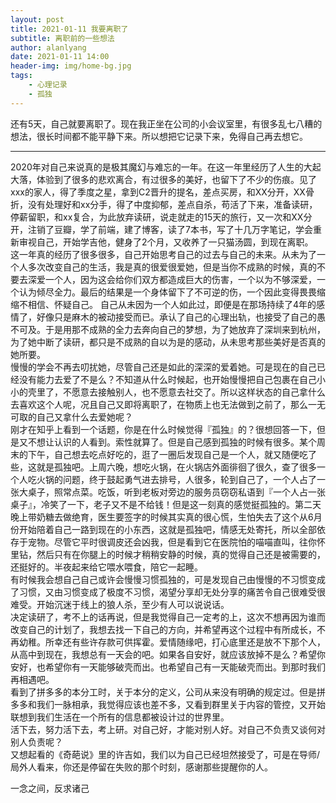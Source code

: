 ```yaml
---
layout: post
title: 2021-01-11 我要离职了
subtitle: 离职前的一些想法
author: alanlyang
date: 2021-01-11 14:00
header-img: img/home-bg.jpg
tags:
    - 心理记录
    - 孤独
---
```


还有5天，自己就要离职了。现在我正坐在公司的小会议室里，有很多乱七八糟的想法，很长时间都不能平静下来。所以想把它记录下来，免得自己再去想它。   
******  
2020年对自己来说真的是极其魔幻与难忘的一年。在这一年里经历了人生的大起大落，体验到了很多的悲欢离合，有过很多的美好，也留下了不少的伤痕。见了xxx的家人，得了季度之星，拿到C2晋升的提名，差点买房，和XX分开，XX骨折，没有处理好和xx分手，得了中度抑郁，差点自杀，苟活了下来，准备读研，停薪留职，和xx复合，为此放弃读研，说走就走的15天的旅行，又一次和XX分开，注销了豆瓣，学了前端，建了博客，读了7本书，写了十几万字笔记，学会重新审视自己，开始学吉他，健身了2个月，又收养了一只猫汤圆，到现在离职。   
这一年真的经历了很多很多，自己开始思考自己的过去与自己的未来。从未为了一个人多次改变自己的生活，我是真的很爱很爱她，但是当你不成熟的时候，真的不要去深爱一个人，因为这会给你们双方都造成巨大的伤害，一个以为不够深爱，一个认为倾尽全力。最后的结果是一个身体留下了不可逆的伤，一个因此变得畏畏缩缩不相信、怀疑自己。
自己从未因为一个人如此过，即便是在那场持续了4年的感情了，好像只是麻木的被动接受而已。承认了自己的心理出轨，也接受了自己的愚不可及。于是用那不成熟的全力去奔向自己的梦想，为了她放弃了深圳来到杭州，为了她中断了读研，都只是不成熟的自以为是的感动，从未思考那些美好是否真的她所要。  
慢慢的学会不再去叨扰她，尽管自己还是如此的深深的爱着她。可是现在的自己已经没有能力去爱了不是么？不知道从什么时候起，也开始慢慢把自己包裹在自己小小的壳里了，不愿意去接触别人，也不愿意去社交了。所以这样状态的自己拿什么去喜欢这个人呢，况且自己又即将离职了，在物质上也无法做到之前了，那么一无可取的自己又拿什么去爱她呢？   
刚才在知乎上看到一个话题，你是在什么时候觉得『孤独』的？很想回答一下，但是又不想让认识的人看到。索性就算了。但是自己感到孤独的时候有很多。某个周末的下午，自己想去吃点好吃的，逛了一圈后发现自己是一个人，就又随便吃了些，这就是孤独吧。上周六晚，想吃火锅，在火锅店外面徘徊了很久，查了很多一个人吃火锅的问题，终于鼓起勇气进去排号，人很多，轮到自己了，一个人占了一张大桌子，照常点菜。吃饭，听到老板对旁边的服务员窃窃私语到『一个人占一张桌子』，冷笑了一下，老子又不是不给钱！但是这一刻真的感觉挺孤独的。第二天晚上带奶糖去做绝育，医生要签字的时候其实真的很心慌，生怕失去了这个从6月份开始陪着自己一路到现在的小东西，这就是孤独吧，情感无处寄托，所以全部依存于宠物。尽管它平时很调皮还会凶我，但是看到它在医院怕的喵喵直叫，往你怀里钻，然后只有在你腿上的时候才稍稍安静的时候，真的觉得自己还是被需要的，还挺好的。半夜起来给它喂水喂食，陪它一起睡。  
有时候我会想自己自己或许会慢慢习惯孤独的，可是发现自己由慢慢的不习惯变成了习惯，又由习惯变成了极度不习惯，渴望分享却无处分享的痛苦令自己很难受很难受。开始沉迷于线上的狼人杀，至少有人可以说说话。  
决定读研了，考不上的话再说，但是我觉得自己一定考的上，这次不想再因为谁而改变自己的计划了，我想去找一下自己的方向，并希望再这个过程中有所成长，不再幼稚。所幸还有些许存款可供挥霍。爱情随缘吧，打心底里还是放不下那个人，从高中到现在，我想总有一天会的吧。如果各自安好，就应该放掉不是么？希望你安好，也希望你有一天能够破壳而出。也希望自己有一天能破壳而出。到那时我们再相遇吧。  
看到了拼多多的本分工时，关于本分的定义，公司从来没有明确的规定过。但是拼多多和我们一脉相承，我觉得应该也差不多，又看到群里关于内容的管控，又开始联想到我们生活在一个所有的信息都被设计过的世界里。   
活下去，努力活下去，考上研。对自己好，才能对别人好。对自己不负责又谈何对别人负责呢？  
又想起看的《奇葩说》里的许吉如，我们以为自己已经坦然接受了，可是在导师/局外人看来，你还是停留在失败的那个时刻，感谢那些提醒你的人。  
   
一念之间，反求诸己
